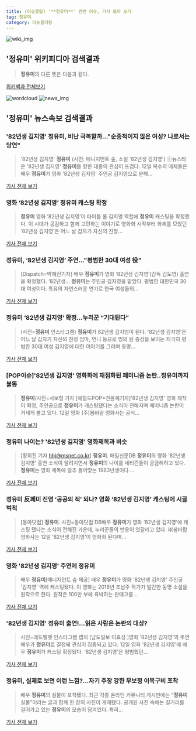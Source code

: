```yaml
---
title: (이슈클립) '**정유미**' 관련 이슈, 기사 모아 보기
tag: 정유미
category: 이슈클리핑
---
```

![wiki_img](https://user-images.githubusercontent.com/42597476/44503234-41136a80-a6d0-11e8-9071-6fc6418eafe4.png)
## **'**정유미**'** 위키피디아 검색결과
>**정유미**의 다른 뜻은 다음과 같다.

<a href="https://ko.wikipedia.org/wiki/정유미" target="_blank">위키백과 전체보기</a>

![wordcloud](https://s3.ap-northeast-2.amazonaws.com/lyrics101-wordcloud/2018-09-12-1536736456.png)
![news_img](https://user-images.githubusercontent.com/42597476/44507050-1206f400-a6e4-11e8-8d98-7ffbfebb353f.png)
## **'**정유미**'** 뉴스속보 검색결과
### '82년생 김지영' **정유미**, 비난 극복할까…"순종적이지 않은 여성? 나로서는 당연"

>'82년생 김지영' **정유미** (사진: 매니지먼트 숲, 소설 '82년생 김지영') ⓒ뉴스타운 '82년생 김지영' **정유미**를 향한 대중의 관심이 뜨겁다. 12일 복수의 매체들은 배우 **정유미**가 영화 '82년생 김지영' 주인공 김지영으로 분해...

<a href="http://www.newstown.co.kr/news/articleView.html?idxno=340271" target="_blank">기사 전체 보기</a>

### 영화 ‘82년생 김지영’ **정유미** 캐스팅 확정

>**정유미** 영화 ‘82년생 김지영’이 타이틀 롤 김지영 역할에 **정유미** 캐스팅을 확정했다. 이 시대가 공감하고 함께 고민하는 이야기로 영화화 시작부터 화제를 모았던 ‘82년생 김지영’은 어느 날 갑자기 자신의 친정...

<a href="http://www.fnnews.com/news/201809121112200523" target="_blank">기사 전체 보기</a>

### **정유미**, ‘82년생 김지영’ 주연…"평범한 30대 여성 役"

>[Dispatch=박혜진기자] 배우 **정유미**가 영화 ‘82년생 김지영’(감독 김도영) 출연을 확정했다.   ‘82년생... **정유미**는 주인공 김지영을 맡았다. 평범한 대한민국 30대 여성이다. 특유의 자연스러운 연기로 한국 여성들의...

<a href="http://www.dispatch.co.kr/1481558" target="_blank">기사 전체 보기</a>

### **정유미** ‘82년생 김지영’ 확정...누리꾼 “기대된다”

>(사진=**정유미** 인스타그램) **정유미**가 82년생 김지영이 된다.   '82년생 김지영'은 어느 날 갑자기 자신의 친정 엄마, 언니 등으로 빙의 된 증상을 보이는 지극히 평범한 30대 여성 김지영에 대한 이야기를 그리며 동명...

<a href="http://www.etnews.com/20180912000181" target="_blank">기사 전체 보기</a>

### [POP이슈]'82년생 김지영' 영화화에 재점화된 페미니즘 논란..**정유미**까지 불똥

>**정유미**/사진=서보형 기자 [헤럴드POP=천윤혜기자]'82년생 김지영' 영화 제작이 확정, 주인공으로 **정유미**가 캐스팅됐다는 소식이 전해지며 페미니즘 논란이 거세게 불고 있다. 12일 영화 (주)봄바람 영화사는 공식...

<a href="http://biz.heraldcorp.com/view.php?ud=201809121334535513516_1" target="_blank">기사 전체 보기</a>

### **정유미** 나이는? '82년생 김지영' 영화제목과 비슷

>[황희진 기자 hhj@msnet.co.kr] **정유미**. 매일신문DB **정유미**의 영화 '82년생 김지영' 출연 소식이 알려지면서 **정유미**의 나이를 네티즌들이 궁금해하고 있다. **정유미**는 영화 제목에 얼추 들어맞는 1983년생이다....

<a href="http://news.imaeil.com/Entertainments/2018091215011328383" target="_blank">기사 전체 보기</a>

### **정유미** 反페미 진영 ‘공공의 적’ 되나? 영화 ‘82년생 김지영’ 캐스팅에 시끌벅적

>[동아닷컴] **정유미**. 사진=동아닷컴 DB배우 **정유미**가 영화 ‘82년생 김지영’에 캐스팅 됐다는 소식이 전해진 가운데, 누리꾼들의 반응이 엇갈리고 있다. ㈜봄바람 영화사는 12일 ‘82년생 김지영’이 영화화 된다며...

<a href="http://news.donga.com/3/all/20180912/91950353/2" target="_blank">기사 전체 보기</a>

### 영화 '82년생 김지영' 주연에 **정유미**

>배우 **정유미**[매니지먼트 숲 제공] 배우 **정유미**가 영화 '82년생 김지영' 주인공 '김지영' 역에 캐스팅됐다. 이 영화는 2016년 조남주 작가가 발간한 동명 소설을 원작으로 한다. 원작은 100만 부에 육박하는 판매고를...

<a href="http://app.yonhapnews.co.kr/YNA/Basic/SNS/r.aspx?c=AKR20180912094800005&did=1195m" target="_blank">기사 전체 보기</a>

### '82년생 김지영' **정유미** 출연!...읽은 사람은 논란의 대상?

>사진=레드벨벳 인스타그램 캡처 [남도일보 이효성 ]영화 '82년생 김지영'의 주연배우가 **정유미**로 결정돼 관심이 집중되고 있다. 12일 영화 '82년생 김지영'에 배우 **정유미**가 캐스팅 확정됐다. '82년생 김지영'은 평범했던...

<a href="http://www.namdonews.com/news/articleView.html?idxno=489821" target="_blank">기사 전체 보기</a>

### **정유미**, 실제로 보면 이런 느낌?…자기 주장 강한 무보정 이목구비 포착

>배우 **정유미**의 실물이 포착됐다. 최근 각종 온라인 커뮤니티 게시판에는 “**정유미** 실물”이라는 글과 함께 한 장의 사진이 게재됐다. 공개된 사진 속에는 길거리를 걸어가고 있는 **정유미**의 모습이 담겨있다. 특히...

<a href="http://daily.hankooki.com/lpage/entv/201809/dh20180912143713139020.htm" target="_blank">기사 전체 보기</a>


